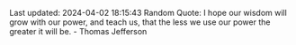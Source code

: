 Last updated: 2024-04-02 18:15:43
Random Quote: I hope our wisdom will grow with our power, and teach us, that the less we use our power the greater it will be. - Thomas Jefferson